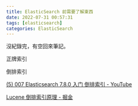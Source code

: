 ```yaml
---
title: ElasticSearch 前需要了解東西
date: 2022-07-31 00:57:31
tags: [elasticsearch]
categories: ElasticSearch
---
```



沒紀錄完，有空回來筆記。

<!--more-->

正牌索引

倒排索引  

[(5) 007 Elasticsearch 7.8.0 入门 倒排索引 - YouTube](https://www.youtube.com/watch?v=LIqX8c3OBpI)


[Lucene 倒排索引原理 - 掘金](https://juejin.cn/post/6947984489960177677)
